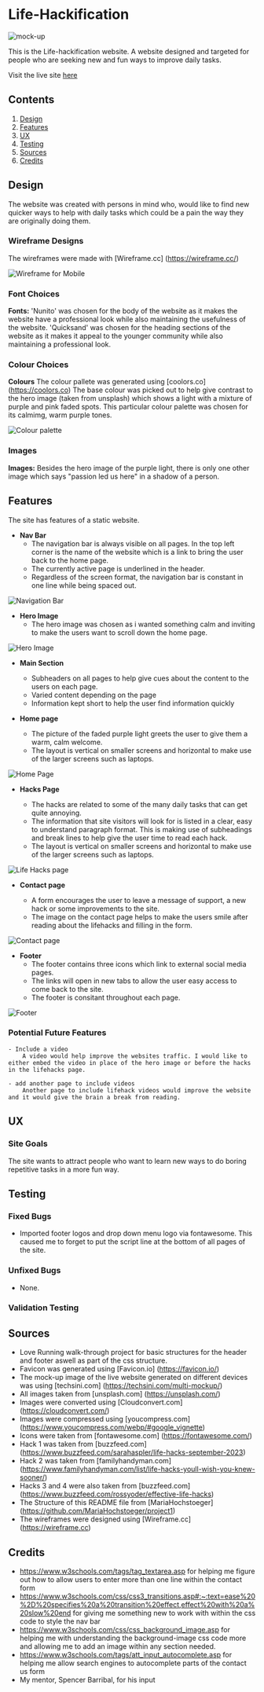 # Life-Hackification

![mock-up](assets/images/readme-images/mock-up.png)

This is the Life-hackification website. A website designed and targeted for people who are seeking new and fun ways to improve daily tasks.

Visit the live site [here](https://creepersguitar.github.io/Codeinstitute-project-1/)


## Contents
1. [Design](#design)
2. [Features](#features)
3. [UX](#ux)
4. [Testing](#testing)
5. [Sources](#sources)
6. [Credits](#credits) 

## Design

The website was created with persons in mind who, would like to find new quicker ways to help with daily tasks which could be a pain the way they are originally doing them.

### Wireframe Designs
The wireframes were made with [Wireframe.cc] (https://wireframe.cc/)

![Wireframe for Mobile](assets/images/readme-images/Wireframe-index-html.png)
### Font Choices
**Fonts:** 'Nunito' was chosen for the body of the website as it makes the website have a professional look while also maintaining the usefulness of the website.
'Quicksand' was chosen for the heading sections of the website as it makes it appeal to the younger community while also maintaining a professional look.
### Colour Choices
**Colours** The colour pallete was generated using [coolors.co]
(https://coolors.co) The base colour was picked out to help give contrast to the hero image (taken from unsplash) which shows a light with a mixture of purple and pink faded spots.
This particular colour palette was chosen for its calmimg, warm purple tones.

![Colour palette](assets/images/readme-images/Colour%20palette.png)
### Images
**Images:** Besides the hero image of the purple light, there is only one other image which says "passion led us here" in a shadow of a person.
## Features
The site has features of a static website.
- **Nav Bar**
    - The navigation bar is always visible on all pages. In the top left corner is the name of the website which is a link to bring the user back to the home page.
    - The currently active page is underlined in the header.
    - Regardless of the screen format, the navigation bar is constant in one line while being spaced out.

![Navigation Bar](assets/images/readme-images/navigation-bar.png)

- **Hero Image**
    - The hero image was chosen as i wanted something calm and inviting to make the users want to scroll down the home page.

![Hero Image](assets/images/readme-images/shahadat-rahman.jpg)

- **Main Section**
    - Subheaders on all pages to help give cues about the content to the users on each page.
    - Varied content depending on the page
    - Information kept short to help the user find information quickly

- **Home page**

    - The picture of the faded purple light greets the user to give them a warm, calm welcome.
    - The layout is vertical on smaller screens and horizontal to make use of the larger screens such as laptops.

![Home Page](assets/images/readme-images/homepagep1.png)

- **Hacks Page**

    - The hacks are related to some of the many daily tasks that can get quite annoying.
    - The information that site visitors will look for is listed in a clear, easy to understand paragraph format. This is making use of subheadings and break lines to help give the user time to read each hack.
    - The layout is vertical on smaller screens and horizontal to make use of the larger screens such as laptops.

![Life Hacks page](assets/images/readme-images/hackspage.png)

- **Contact page**

    - A form encourages the user to leave a message of support, a new hack or some improvements to the site.
    - The image on the contact page helps to make the users smile after reading about the lifehacks and filling in the form.

![Contact page](assets/images/readme-images/contact-us.png)

- **Footer**
    - The footer contains three icons which link to external social media pages.
    - The links will open in new tabs to allow the user easy access to come back to the site.
    - The footer is consitant throughout each page.

![Footer](assets/images/readme-images/footer-image.png)

###  Potential Future Features
    - Include a video
        A video would help improve the websites traffic. I would like to either embed the video in place of the hero image or before the hacks in the lifehacks page.

    - add another page to include videos
        Another page to include lifehack videos would improve the website and it would give the brain a break from reading.

## UX
### Site Goals
The site wants to attract people who want to learn new ways to do boring repetitive tasks in a more fun way.

## Testing

### Fixed Bugs
- Imported footer logos and drop down menu logo via fontawesome. This caused me to forget to put the script line at the bottom of all pages of the site.
### Unfixed Bugs
- None.
### Validation Testing

## Sources

- Love Running walk-through project for basic structures for the header and footer aswell as part of the css structure.
- Favicon was generated using [Favicon.io] (https://favicon.io/)
- The mock-up image of the live website generated on different devices was using [techsini.com] (https://techsini.com/multi-mockup/)
- All images taken from [unsplash.com] (https://unsplash.com/)
- Images were converted using [Cloudconvert.com] (https://cloudconvert.com/)
- Images were compressed using [youcompress.com] (https://www.youcompress.com/webp/#google_vignette)
- Icons were taken from [fontawesome.com] (https://fontawesome.com/)
- Hack 1 was taken from [buzzfeed.com] (https://www.buzzfeed.com/sarahaspler/life-hacks-september-2023)
- Hack 2 was taken from [familyhandyman.com] (https://www.familyhandyman.com/list/life-hacks-youll-wish-you-knew-sooner/)
- Hacks 3 and 4 were also taken from [buzzfeed.com] (https://www.buzzfeed.com/rossyoder/effective-life-hacks)
- The Structure of this README file from [MariaHochstoeger] (https://github.com/MariaHochstoeger/project1)
- The wireframes were designed using [Wireframe.cc] (https://wireframe.cc)
## Credits
- https://www.w3schools.com/tags/tag_textarea.asp for helping me figure out how to allow users to enter more than one line within the contact form
- https://www.w3schools.com/css/css3_transitions.asp#:~:text=ease%20%2D%20specifies%20a%20transition%20effect,effect%20with%20a%20slow%20end for giving me something new to work with within the css code to style the nav bar
- https://www.w3schools.com/css/css_background_image.asp for helping me with understanding the background-image css code more and allowing me to add an image within any section needed.
- https://www.w3schools.com/tags/att_input_autocomplete.asp for helping me allow search engines to autocomplete parts of the contact us form
- My mentor, Spencer Barribal, for his input